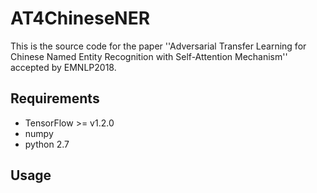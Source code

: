 # AT4ChineseNER
This is the source code for the paper ''Adversarial Transfer Learning for Chinese Named Entity Recognition with Self-Attention Mechanism'' accepted by EMNLP2018.
## Requirements
  * TensorFlow >= v1.2.0
  * numpy
  * python 2.7
## Usage
